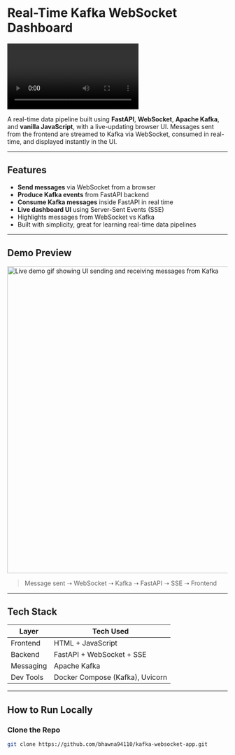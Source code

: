 #  Real-Time Kafka WebSocket Dashboard

![Watch the Demo Video](assets/demo/Screen-Recording.mp4)

A real-time data pipeline built using **FastAPI**, **WebSocket**, **Apache Kafka**, and **vanilla JavaScript**, with a live-updating browser UI. Messages sent from the frontend are streamed to Kafka via WebSocket, consumed in real-time, and displayed instantly in the UI.

---

## Features

- **Send messages** via WebSocket from a browser
- **Produce Kafka events** from FastAPI backend
- **Consume Kafka messages** inside FastAPI in real time
- **Live dashboard UI** using Server-Sent Events (SSE)
- Highlights messages from WebSocket vs Kafka
- Built with simplicity, great for learning real-time data pipelines

---

##  Demo Preview

<img src="preview.gif" width="700" alt="Live demo gif showing UI sending and receiving messages from Kafka">

>  Message sent ➝ WebSocket ➝ Kafka ➝ FastAPI ➝ SSE ➝ Frontend

---

##  Tech Stack

| Layer       | Tech Used                         |
|-------------|-----------------------------------|
| Frontend    | HTML + JavaScript                 |
| Backend     | FastAPI + WebSocket + SSE         |
| Messaging   | Apache Kafka                      |
| Dev Tools   | Docker Compose (Kafka), Uvicorn   |

---

##  How to Run Locally

###  Clone the Repo

```bash
git clone https://github.com/bhawna94110/kafka-websocket-app.git
